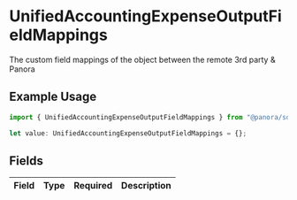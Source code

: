 # UnifiedAccountingExpenseOutputFieldMappings

The custom field mappings of the object between the remote 3rd party & Panora

## Example Usage

```typescript
import { UnifiedAccountingExpenseOutputFieldMappings } from "@panora/sdk/models/components";

let value: UnifiedAccountingExpenseOutputFieldMappings = {};
```

## Fields

| Field       | Type        | Required    | Description |
| ----------- | ----------- | ----------- | ----------- |